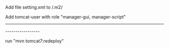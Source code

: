 Add file setting.xml to <UserDIR>/.m2/

Add tomcat-user with role "manager-gui, manager-script"

-----------------
<role rolename="manager-gui"/>
<role rolename="manager-script"/>
<user username="tomcat" password="tomcat" roles="manager-gui, manager-script"/>
-----------------

run "mvn tomcat7:redeploy"